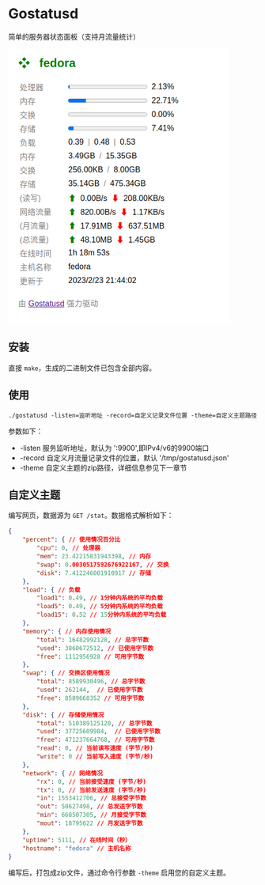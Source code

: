 # Gostatusd

简单的服务器状态面板（支持月流量统计）

![screenshot](screenshot.png)

## 安装

直接 `make`，生成的二进制文件已包含全部内容。

## 使用

`./gostatusd -listen=监听地址 -record=自定义记录文件位置 -theme=自定义主题路径 `

参数如下：
- -listen 服务监听地址，默认为 ':9900',即IPv4/v6的9900端口
- -record 自定义月流量记录文件的位置，默认 '/tmp/gostatusd.json'
- -theme 自定义主题的zip路径，详细信息参见下一章节

## 自定义主题

编写网页，数据源为 `GET /stat`。数据格式解析如下：

```json
{
    "percent": { // 使用情况百分比
        "cpu": 0, // 处理器
        "mem": 23.42215831943398, // 内存
        "swap": 0.0030517592676922167, // 交换
        "disk": 7.412246001910917 // 存储
    },
    "load": { // 负载
        "load1": 0.49, // 1分钟内系统的平均负载
        "load5": 0.49, // 5分钟内系统的平均负载
        "load15": 0.52 // 15分钟内系统的平均负载
    },
    "memory": { // 内存使用情况
        "total": 16482992128, // 总字节数
        "used": 3860672512, // 已使用字节数
        "free": 1112956928 // 可用字节数
    },
    "swap": { // 交换区使用情况
        "total": 8589930496, // 总字节数
        "used": 262144,  // 已使用字节数
        "free": 8589668352 // 可用字节数
    },
    "disk": { // 存储使用情况
        "total": 510389125120, // 总字节数
        "used": 37725609984,  // 已使用字节数
        "free": 471237664768, // 可用字节数
        "read": 0, // 当前读写速度 (字节/秒)
        "write": 0 // 当前写入速度 (字节/秒)
    },
    "network": { // 网络情况
        "rx": 0, // 当前接受速度 (字节/秒)
        "tx": 0, // 当前发送速度 (字节/秒)
        "in": 1553412706, // 总接受字节数
        "out": 50627498, // 总发送字节数
        "min": 668507305, // 月接受字节数
        "mout": 18795622 // 月发送字节数
    },
    "uptime": 5111, // 在线时间（秒）
    "hostname": "fedora" // 主机名称
}

```

编写后，打包成zip文件，通过命令行参数 `-theme` 启用您的自定义主题。